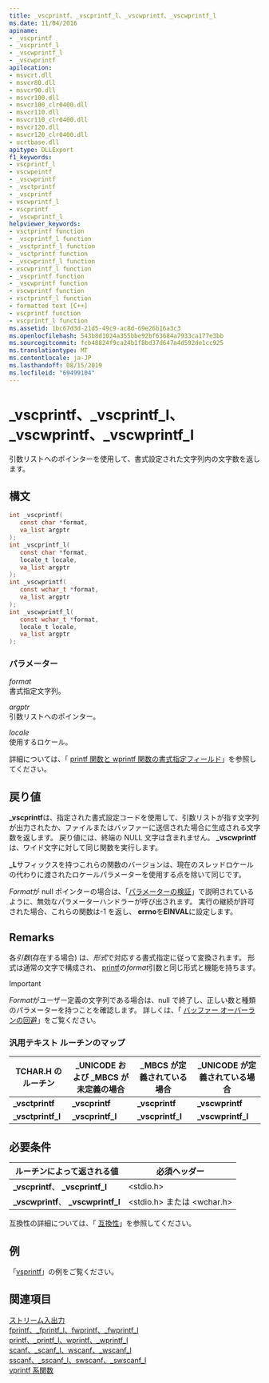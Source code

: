 ```yaml
---
title: _vscprintf、_vscprintf_l、_vscwprintf、_vscwprintf_l
ms.date: 11/04/2016
apiname:
- _vscprintf
- _vscprintf_l
- _vscwprintf_l
- _vscwprintf
apilocation:
- msvcrt.dll
- msvcr80.dll
- msvcr90.dll
- msvcr100.dll
- msvcr100_clr0400.dll
- msvcr110.dll
- msvcr110_clr0400.dll
- msvcr120.dll
- msvcr120_clr0400.dll
- ucrtbase.dll
apitype: DLLExport
f1_keywords:
- vscprintf_l
- vscwpeintf
- _vscwprintf
- _vsctprintf
- _vscprintf
- vscwprintf_l
- vscprintf
- _vscwprintf_l
helpviewer_keywords:
- vsctprintf function
- _vscprintf_l function
- _vsctprintf_l function
- _vsctprintf function
- _vscwprintf_l function
- vscwprintf_l function
- _vscprintf function
- _vscwprintf function
- vscwprintf function
- vsctprintf_l function
- formatted text [C++]
- vscprintf function
- vscprintf_l function
ms.assetid: 1bc67d3d-21d5-49c9-ac8d-69e26b16a3c3
ms.openlocfilehash: 543b8d1024a355bbe92bf63684a7933ca177e3bb
ms.sourcegitcommit: fcb48824f9ca24b1f8bd37d647a4d592de1cc925
ms.translationtype: MT
ms.contentlocale: ja-JP
ms.lasthandoff: 08/15/2019
ms.locfileid: "69499104"
---
```

# <a name="_vscprintf-_vscprintf_l-_vscwprintf-_vscwprintf_l"></a>_vscprintf、_vscprintf_l、_vscwprintf、_vscwprintf_l

引数リストへのポインターを使用して、書式設定された文字列内の文字数を返します。

## <a name="syntax"></a>構文

```C
int _vscprintf(
   const char *format,
   va_list argptr
);
int _vscprintf_l(
   const char *format,
   locale_t locale,
   va_list argptr
);
int _vscwprintf(
   const wchar_t *format,
   va_list argptr
);
int _vscwprintf_l(
   const wchar_t *format,
   locale_t locale,
   va_list argptr
);
```

### <a name="parameters"></a>パラメーター

*format*<br/>
書式指定文字列。

*argptr*<br/>
引数リストへのポインター。

*locale*<br/>
使用するロケール。

詳細については、「 [printf 関数と wprintf 関数の書式指定フィールド](../../c-runtime-library/format-specification-syntax-printf-and-wprintf-functions.md)」を参照してください。

## <a name="return-value"></a>戻り値

**_vscprintf**は、指定された書式設定コードを使用して、引数リストが指す文字列が出力されたか、ファイルまたはバッファーに送信された場合に生成される文字数を返します。 戻り値には、終端の NULL 文字は含まれません。 **_vscwprintf**は、ワイド文字に対して同じ関数を実行します。

**_L**サフィックスを持つこれらの関数のバージョンは、現在のスレッドロケールの代わりに渡されたロケールパラメーターを使用する点を除いて同じです。

*Format*が null ポインターの場合は、「[パラメーターの検証](../../c-runtime-library/parameter-validation.md)」で説明されているように、無効なパラメーターハンドラーが呼び出されます。 実行の継続が許可された場合、これらの関数は-1 を返し、 **errno**を**EINVAL**に設定します。

## <a name="remarks"></a>Remarks

各*引数*(存在する場合) は、*形式*で対応する書式指定に従って変換されます。 形式は通常の文字で構成され、 [printf](printf-printf-l-wprintf-wprintf-l.md)の*format*引数と同じ形式と機能を持ちます。

> [!IMPORTANT]
> *Format*がユーザー定義の文字列である場合は、null で終了し、正しい数と種類のパラメーターを持つことを確認します。 詳しくは、「 [バッファー オーバーランの回避](/windows/win32/SecBP/avoiding-buffer-overruns)」をご覧ください。

### <a name="generic-text-routine-mappings"></a>汎用テキスト ルーチンのマップ

|TCHAR.H のルーチン|_UNICODE および _MBCS が未定義の場合|_MBCS が定義されている場合|_UNICODE が定義されている場合|
|---------------------|------------------------------------|--------------------|-----------------------|
|**_vsctprintf**|**_vscprintf**|**_vscprintf**|**_vscwprintf**|
|**_vsctprintf_l**|**_vscprintf_l**|**_vscprintf_l**|**_vscwprintf_l**|

## <a name="requirements"></a>必要条件

|ルーチンによって返される値|必須ヘッダー|
|-------------|---------------------|
|**_vscprintf**、 **_vscprintf_l**|\<stdio.h>|
|**_vscwprintf**、 **_vscwprintf_l**|\<stdio.h> または \<wchar.h>|

互換性の詳細については、「 [互換性](../../c-runtime-library/compatibility.md)」を参照してください。

## <a name="example"></a>例

「[vsprintf](vsprintf-vsprintf-l-vswprintf-vswprintf-l-vswprintf-l.md)」の例をご覧ください。

## <a name="see-also"></a>関連項目

[ストリーム入出力](../../c-runtime-library/stream-i-o.md)<br/>
[fprintf、_fprintf_l、fwprintf、_fwprintf_l](fprintf-fprintf-l-fwprintf-fwprintf-l.md)<br/>
[printf、_printf_l、wprintf、_wprintf_l](printf-printf-l-wprintf-wprintf-l.md)<br/>
[scanf、_scanf_l、wscanf、_wscanf_l](scanf-scanf-l-wscanf-wscanf-l.md)<br/>
[sscanf、_sscanf_l、swscanf、_swscanf_l](sscanf-sscanf-l-swscanf-swscanf-l.md)<br/>
[vprintf 系関数](../../c-runtime-library/vprintf-functions.md)<br/>
